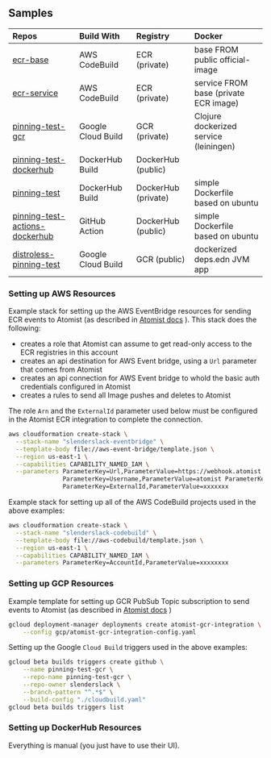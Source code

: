 ## Samples

| Repos | Build With | Registry | Docker |
| :---  | :--------- | :------- | :----- |
| [ecr-base](https://github.com/slenderslack/ecr-base) | AWS CodeBuild | ECR (private) | base FROM public official-image  |
| [ecr-service](https://github.com/slenderslack/ecr-service) | AWS CodeBuild | ECR (private) | service FROM base (private ECR image) |
| [pinning-test-gcr](https://github.com/slenderslack/pinning-test-gcr) | Google Cloud Build | GCR (private) | Clojure dockerized service (leiningen) |
| [pinning-test-dockerhub](https://github.com/slenderslack/pinning-test-dockerhub) | DockerHub Build | DockerHub (public) |
| [pinning-test](https://github.com/slenderslack/pinning-test) | DockerHub Build | DockerHub (private) | simple Dockerfile based on ubuntu |
| [pinning-test-actions-dockerhub](https://github.com/slenderslack/pinning-test-actions-dockerhub) | GitHub Action | DockerHub (public) | simple Dockerfile based on ubuntu |
| [distroless-pinning-test](https://github.com/slenderslack/distroless-pinning-test) | Google Cloud Build | GCR (public) | dockerized deps.edn JVM app |

### Setting up AWS Resources

Example stack for setting up the AWS EventBridge resources for sending ECR events to Atomist (as described in [Atomist docs](https://docs.atomist.com/integration/ecr/) ).  This stack does the following:

* creates a role that Atomist can assume to get read-only access to the ECR registries in this account
* creates an api destination for AWS Event bridge, using a `Url` parameter that comes from Atomist
* creates an api connection for AWS Event bridge to whold the basic auth credentials configured in Atomist
* creates a rules to send all Image pushes and deletes to Atomist

The role `Arn` and the `ExternalId` parameter used below must be configured in the Atomist ECR integration to complete the connection.

```bash
aws cloudformation create-stack \
  --stack-name "slenderslack-eventbridge" \
  --template-body file://aws-event-bridge/template.json \
  --region us-east-1 \
  --capabilities CAPABILITY_NAMED_IAM \
  --parameters ParameterKey=Url,ParameterValue=https://webhook.atomist.com/atomist/resource/f7584f0d-45d9-48ea-92d7-0f24c3823ec8 \
               ParameterKey=Username,ParameterValue=atomist ParameterKey=Password,ParameterValue=xxxxxxxxxx \
               ParameterKey=ExternalId,ParameterValue=xxxxxxx
```

Example stack for setting up all of the AWS CodeBuild projects used in the above examples:

```bash
aws cloudformation create-stack \
  --stack-name "slenderslack-codebuild" \
  --template-body file://aws-codebuild/template.json \
  --region us-east-1 \
  --capabilities CAPABILITY_NAMED_IAM \
  --parameters ParameterKey=AccountId,ParameterValue=xxxxxxxx
```

### Setting up GCP Resources

Example template for setting up GCR PubSub Topic subscription to send events to Atomist (as described in [Atomist docs](https://docs.atomist.com/integration/gcr/) )

```bash
gcloud deployment-manager deployments create atomist-gcr-integration \
    --config gcp/atomist-gcr-integration-config.yaml
```

Setting up the Google `Cloud Build` triggers used in the above examples:

```bash
gcloud beta builds triggers create github \
    --name pinning-test-gcr \
    --repo-name pinning-test-gcr \
    --repo-owner slenderslack \
    --branch-pattern "^.*$" \
    --build-config "./cloudbuild.yaml"
gcloud beta builds triggers list
```

### Setting up DockerHub Resources

Everything is manual (you just have to use their UI).

[codebuild-with-webhook]: https://thomasstep.com/blog/cloudformation-example-for-codebuild-with-a-webhook
[gcloud-add-github-trigger]: https://cloud.google.com/sdk/gcloud/reference/beta/builds/triggers/create/github

